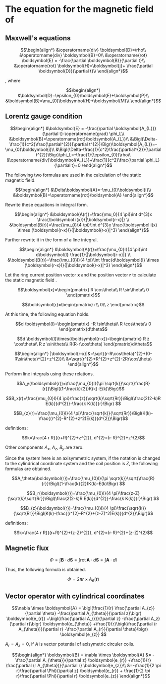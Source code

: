 # The equation for the magnetic field of 

## Maxwell's equations

```math
\begin{align*}
&\operatorname{div} \boldsymbol{D}=\rho\\

&\operatorname{div} \boldsymbol{B}=0\\

&\operatorname{rot} \boldsymbol{E} = -\frac{\partial \boldsymbol{B}}{\partial t}\\

&\operatorname{rot} \boldsymbol{H}=\boldsymbol{j}+ \frac{\partial \boldsymbol{D}}{\partial t}\\

\end{align*}
```

, where

```math
\begin{align*}
&\boldsymbol{D}=\epsilon_{0}\boldsymbol{E}+\boldsymbol{P}\\

&\boldsymbol{B}=\mu_{0}\boldsymbol{H}+\boldsymbol{M}\\

\end{align*}
```

## Lorentz gauge condition

```math
\begin{align*}

&\boldsymbol{E} = -\frac{\partial \boldsymbol{A_{L}}}{\partial t}-\operatorname{grad} \phi_L\\

&\boldsymbol{B}=\operatorname{rot}\boldsymbol{A_{L}}\\

&\Bigl(\Delta-\frac{1}{c^2}\frac{\partial^{2}}{\partial t^{2}}\Bigr)\boldsymbol{A_{L}}=-\mu_{0}\boldsymbol{i}\\

&\Bigl(\Delta-\frac{1}{c^2}\frac{\partial^{2}}{\partial t^{2}}\Bigr)\phi_L=-\frac{1}{\epsilon_{0}}\rho\\

&\operatorname{div}\boldsymbol{A_{L}}+\frac{1}{c^2}\frac{\partial \phi_L}{\partial t}=0
\end{align*}
```

The following two formulas are used in the calculation of the static magnetic field.

```math
\begin{align*}

&\Delta\boldsymbol{A}=-\mu_{0}\boldsymbol{i}\\

&\boldsymbol{B}=\operatorname{rot}\boldsymbol{A}
\end{align*}
```

Rewrite these equations in integral form.

```math
\begin{align*}
&\boldsymbol{A(r)}=\frac{\mu_0}{4 \pi}\int d^{3}x \frac{\boldsymbol i(x)}{|\boldsymbol{r-x}|} \\
&\boldsymbol{B(r)}=\frac{\mu_0}{4 \pi}\int d^{3}x \frac{\boldsymbol i(x) \times (\boldsymbol{r-x})}{|\boldsymbol{r-x}|^3}
\end{align*}
```

Further rewrite it in the form of a line integral.

```math
\begin{align*}
&\boldsymbol{A(r)}=\frac{\mu_{0}I}{4 \pi}\int d\boldsymbol{l} \frac{1}{|\boldsymbol{r-x}|} \\
&\boldsymbol{B(r)}=\frac{\mu_{0}I}{4 \pi}\int  \frac{d\boldsymbol{l} \times (\boldsymbol{r-x})}{|\boldsymbol{r-x}|^3}
\end{align*}
```

Let the ring current position vector $`\boldsymbol{x}`$ and the position vector $`\boldsymbol{r}`$ to calculate the static magnetic field .  

```math
\boldsymbol{x}=\begin{pmatrix}
R \cos\theta\\
R \sin\theta\\
0
\end{pmatrix}
```

```math
\boldsymbol{r}=\begin{pmatrix}
r\\
0\\
z
\end{pmatrix}
```

At this time, the following equation holds.

```math
d \boldsymbol{l}=\begin{pmatrix}
-R \sin\theta\\
R \cos\theta\\
0
\end{pmatrix}d\theta
```

```math
d \boldsymbol{l}\times(\boldsymbol{r-x})=\begin{pmatrix}
R z \cos\theta\\
R z \sin\theta\\
R(R-r\cos\theta)
\end{pmatrix}d\theta
```

```math
\begin{align*}
|\boldsymbol{r-x}|&=\sqrt{(r-R\cos\theta)^{2}+(0-R\sin\theta)^{2}+z^{2}}\\
&=\sqrt{r^{2}+R^{2}+z^{2}-2Rr\cos\theta}
\end{align*}
```

Perform line integrals using these relations.

```math
A_y(\boldsymbol{r})=\frac{\mu_{0}I}{\pi \sqrt{k}}\sqrt{\frac{R}{r}}\Bigl((1-\frac{k}{2})K(k)-E(k)\Bigr)
```

```math
B_x(r)=\frac{\mu_{0}I}{4 \pi}\frac{z}{\sqrt{k}\sqrt{Rr}}\Bigl(\frac{2(2-k)R E(k)}{d^{2}}-\frac{k K(k)}{r}\Bigr)

```

```math
B_{z}(r)=\frac{\mu_{0}I}{4 \pi}\frac{\sqrt{k}}{\sqrt{Rr}}\Bigl(K(k)-\frac{(r^{2}-R^{2}+z^2)E(k)}{d^{2}}\Bigr)
```

definitions:

```math
k=\frac{4 r R}{(r+R)^{2}+z^{2}}, d^{2}=(r-R)^{2}+z^{2}
```

Other components $`A_x`$, $`A_z`$, $`B_y`$ are zero.

Since the system here is an axisymmetric system, if the notation is changed to the cylindrical coordinate system and the coil position is $`Z`$, the following formulas are obtained.

```math
A_\theta(\boldsymbol{r})=\frac{\mu_{0}I}{\pi \sqrt{k}}\sqrt{\frac{R}{r}}\Bigl((1-\frac{k}{2})K(k)-E(k)\Bigr)

```

```math
B_r(\boldsymbol{r})=\frac{\mu_{0}I}{4 \pi}\frac{z-Z}{\sqrt{k}\sqrt{Rr}}\Bigl(\frac{2(2-k)R E(k)}{d^{2}}-\frac{k K(k)}{r}\Bigr)

```

```math
B_{z}(\boldsymbol{r})=\frac{\mu_{0}I}{4 \pi}\frac{\sqrt{k}}{\sqrt{Rr}}\Bigl(K(k)-\frac{(r^{2}-R^{2}+(z-Z)^2)E(k)}{d^{2}}\Bigr)
```

definitions:

```math
k=\frac{4 r R}{(r+R)^{2}+(z-Z)^{2}}, d^{2}=(r-R)^{2}+(z-Z)^{2}
```

## Magnetic flux

```math
\Phi=\int\boldsymbol{B}\cdot d\boldsymbol{S}=\int\operatorname{rot}\boldsymbol{A}\cdot d\boldsymbol{S}=\int \boldsymbol{A}\cdot d\boldsymbol{l}
```

Thus, the following formula is obtained.

```math
\Phi=2\pi r \times A_\theta(\boldsymbol{r})
```

## Vector operator with cylindrical coordinates

```math
\nabla \times \boldsymbol{A} = 
\bigl(\frac{1}{r} \frac{\partial A_{z}}{\partial \theta} -\frac{\partial A_{\theta}}{\partial z}\bigr) \boldsymbol{e_{r}}

+\bigl(\frac{\partial A_{r}}{\partial z} -\frac{\partial A_z}{\partial r}\bigr) \boldsymbol{e_{\theta}}

+\frac{1}{r}\bigl(\frac{\partial (r A_{\theta})}{\partial r} -\frac{\partial A_{r}}{\partial \theta}\bigr) \boldsymbol{e_{z}}

```

$`A_{r} = A_{z}=0`$, if $`A`$ is vector potential of axisymetric circuler coils.

```math
\begin{align*}
\boldsymbol{B} = \nabla \times \boldsymbol{A} &= 
 -\frac{\partial A_{\theta}}{\partial z} \boldsymbol{e_{r}}

+\frac{1}{r} \frac{\partial (r A_{\theta})}{\partial r}  \boldsymbol{e_{z}}\\

&=-\frac{1}{2 \pi r}\frac{\partial \Phi}{\partial z} \boldsymbol{e_{r}} 
+ \frac{1}{2 \pi r}\frac{\partial \Phi}{\partial r} \boldsymbol{e_{z}}
\end{align*}
```
